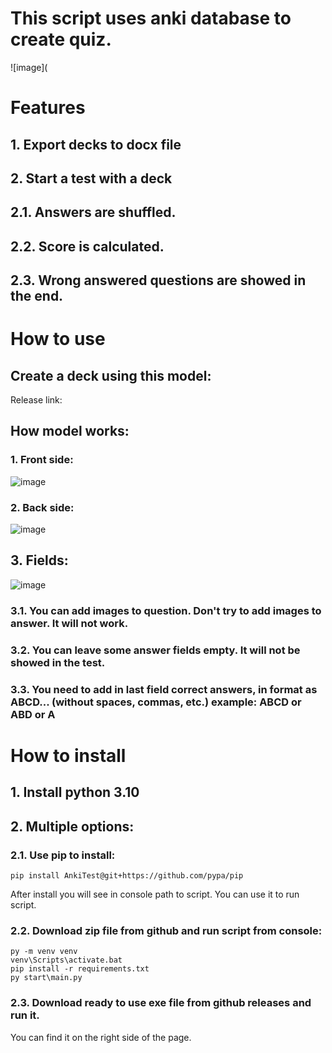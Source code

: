 # This script uses anki database to create quiz.
![image](
# Features
## 1. Export decks to docx file
## 2. Start a test with a deck
## 2.1. Answers are shuffled.
## 2.2. Score is calculated.
## 2.3. Wrong answered questions are showed in the end.

# How to use
## Create a deck using this model:
Release link:
## How model works:
### 1. Front side:
![image]()
### 2. Back side:
![image]()
## 3. Fields:
![image]()
### 3.1. You can add images to question. Don't try to add images to answer. It will not work.
### 3.2. You can leave some answer fields empty. It will not be showed in the test.
### 3.3. You need to add in last field correct answers, in format as ABCD... (without spaces, commas, etc.) example: ABCD or ABD or A

# How to install
## 1. Install python 3.10
## 2. Multiple options:
### 2.1. Use pip to install:
```
pip install AnkiTest@git+https://github.com/pypa/pip
```
After install you will see in console path to script. You can use it to run script.
### 2.2. Download zip file from github and run script from console:
```
py -m venv venv
venv\Scripts\activate.bat
pip install -r requirements.txt
py start\main.py
```
### 2.3. Download ready to use exe file from github releases and run it.
You can find it on the right side of the page.


